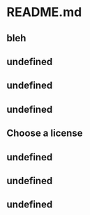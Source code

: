 # README.md
## bleh
## undefined
## undefined
## undefined
## Choose a license
## undefined
## undefined
## undefined